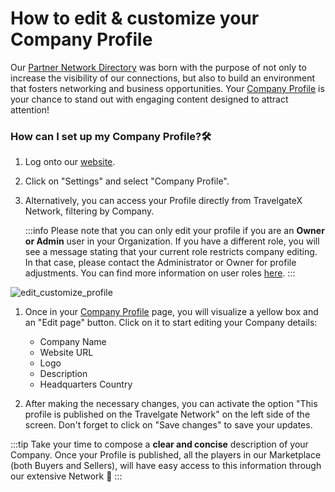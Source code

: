 ﻿---
sidebar_position: 1
---

# How to edit & customize your Company Profile

Our [Partner Network Directory](https://app.travelgatex.com/network) was born with the purpose of not only to increase the visibility of our connections, but also to build an environment that fosters networking and business opportunities. Your [Company Profile](https://app.travelgatex.com/settings/company-profile) is your chance to stand out with engaging content designed to attract attention!

### How can I set up my Company Profile?🛠️
1. Log onto our [website](https://www.travelgatex.com/).
1. Click on "Settings" and select "Company Profile".
1. Alternatively, you can access your Profile directly from TravelgateX Network, filtering by Company.

	:::info
	Please note that you can only edit your profile if you are an **Owner or Admin** user in your Organization. If you have a different role, you will see a message stating that your current role restricts company editing. In that case, please contact the Administrator or Owner for profile adjustments. You can find more information on user roles [here](/kb/account-settings/users-management/how-to-add-manage-users-to-organization).
	:::

![edit_customize_profile](https://storage.travelgate.com/kbase/edit_customize_profile.jpg)

1. Once in your [Company Profile](https://app.travelgatex.com/settings/company-profile) page, you will visualize a yellow box and an "Edit page" button. Click on it to start editing your Company details:
	- Company Name
	- Website URL
	- Logo
	- Description
	- Headquarters Country

1. After making the necessary changes, you can activate the option "This profile is published on the Travelgate Network" on the left side of the screen. Don't forget to click on "Save changes" to save your updates.

:::tip
Take your time to compose a **clear and concise** description of your Company. Once your Profile is published, all the players in our Marketplace (both Buyers and Sellers), will have easy access to this information through our extensive Network 🚀
:::
